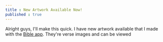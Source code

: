 ```yaml
---
title : New Artwork Available Now!
published : true
---
```


<p>Alright guys, I'll make this quick. I have new artwork available that I made with the <a href = "https://bible.com">Bible app</a>. They're verse images and can be viewed <a href = "https://samuraiowl.github.io/artwork>here</a>.

